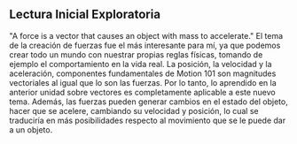 ## Lectura Inicial Exploratoria
"A force is a vector that causes an object with mass to accelerate."
El tema de la creación de fuerzas fue el más interesante para mí, ya que podemos crear todo un mundo con nuestrar propias reglas físicas, tomando de ejemplo el comportamiento en la vida real.
La posición, la velocidad y la aceleración, componentes fundamentales de Motion 101 son magnitudes vectoriales al igual que lo son las fuerzas. Por lo tanto, lo aprendido en la anterior unidad sobre vectores es completamente aplicable a este nuevo tema. Además, las fuerzas pueden generar cambios en el estado del objeto, hacer que se acelere, cambiando su velocidad y posición, lo cual se traduciría en más posibilidades respecto al movimiento que se le puede dar a un objeto.
